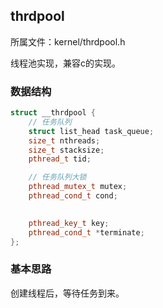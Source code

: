 ## thrdpool

所属文件：kernel/thrdpool.h

线程池实现，兼容c的实现。

### 数据结构

```c++
struct __thrdpool {
	// 任务队列
	struct list_head task_queue;
	size_t nthreads;
	size_t stacksize;
	pthread_t tid;

	// 任务队列大锁
	pthread_mutex_t mutex;
	pthread_cond_t cond;

	
	pthread_key_t key;
	pthread_cond_t *terminate;
};
```

### 基本思路

创建线程后，等待任务到来。